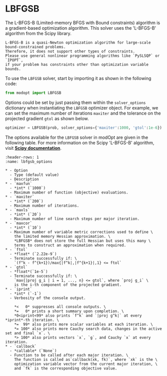 # LBFGSB

The L-BFGS-B (Limited-memory BFGS with Bound constraints) algorithm
is a gradient-based optimization algorithm.
This solver uses the 'L-BFGS-B' algorithm from the Scipy library.
```{note}
L-BFGS-B is a quasi-Newton optimization algorithm for large-scale bound-constrained problems.
Therefore, it does not support other types of constraints.
Please use general nonlinear programming algorithms like `PySLSQP` or `IPOPT`, 
if your problem has constraints other than optimization variable bounds.
```

To use the `LBFGSB` solver, start by importing it as shown in the following code:
```py
from modopt import LBFGSB
```

Options could be set by just passing them within the `solver_options` dictionary when 
instantiating the `LBFGSB` optimizer object.
For example, we can set the maximum number of iterations `maxiter` 
and the tolerance on the projected gradient `gtol` as shown below.

```py
optimizer = LBFGSB(prob, solver_options={'maxiter':1000, 'gtol':1e-6})
```

The options available for the `LBFGSB` solver in modOpt are given in the following table.
For more information on the Scipy 'L-BFGS-B' algorithm, visit
**[Scipy documentation](https://docs.scipy.org/doc/scipy/reference/optimize.minimize-lbfgsb.html)**.

```{list-table} LBFGSB solver options
:header-rows: 1
:name: lbfgsb_options

* - Option
  - Type (default value)
  - Description
* - `maxfun`
  - *int* (`1000`)
  - Maximum number of function (objective) evaluations.
* - `maxiter`
  - *int* (`200`)
  - Maximum number of iterations.
* - `maxls`
  - *int* (`20`)
  - Maximum number of line search steps per major iteration.
* - `maxcor`
  - *int* (`10`)
  - Maximum number of variable metric corrections used to define \
    the limited memory Hessian approximation. \
    *LBFGSB* does not store the full Hessian but uses this many \
    terms to construct an approximation when required.
* - `ftol`
  - *float* (`2.22e-9`)
  - Terminate successfully if: \
    `(f^k - f^{k+1})/max{|f^k|,|f^{k+1}|,1} <= ftol`
* - `gtol`
  - *float*(`1e-5`)
  - Terminate successfully if: \
    `max{|proj g_i | i = 1, ..., n} <= gtol`, where `proj g_i` \
    is the i-th component of the projected gradient.
* - `iprint`
  - *int* (`-1`)
  - Verbosity of the console output.

    *<   0* suppresses all console outputs. \
    *=   0* prints a short summary upon completion. \
    *0<iprint<99* also prints `f^k` and `|proj g^k|` at every *iprint*-th iteration. \
    *=  99* also prints more scalar variables at each iteration. \
    *= 100* also prints more Cauchy search data, changes in the active set and final `x`. \
    *> 100* also prints vectors `x`, `g`, and Cauchy `x` at every iteration.
* - `callback`
  - *callable* (`None`)
  - Function to be called after each major iteration. \
    The function is called as`callback(xk, fk)`, where `xk` is the \
    optimization variable vector from the current major iteration, \
    and `fk` is the corresponding objective value.
```